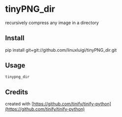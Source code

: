 # tinyPNG_dir

recursively compress any image in a directory

## Install
pip install git+git://github.com/linuxluigi/tinyPNG_dir.git

## Usage

```bash
tinypng_dir
```

## Credits
created with [https://github.com/tinify/tinify-python](https://github.com/tinify/tinify-python)

